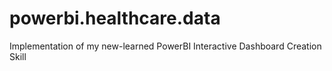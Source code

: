 # powerbi.healthcare.data
Implementation of my new-learned PowerBI Interactive Dashboard Creation Skill
